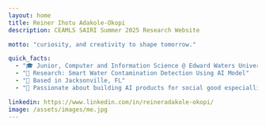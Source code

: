 ```yaml
---
layout: home
title: Reiner Ihotu Adakole-Okopi
description: CEAMLS SAIRI Summer 2025 Research Website

motto: "curiosity, and creativity to shape tomorrow."

quick_facts:
  - "🎓 Junior, Computer and Information Science @ Edward Waters University"
  - "🔬 Research: Smart Water Contamination Detection Using AI Model"
  - "📍 Based in Jacksonville, FL"
  - "🚀 Passionate about building AI products for social good especialliy in underserved communities"

linkedin: https://www.linkedin.com/in/reineradakole-okopi/
image: /assets/images/me.jpg
---
```


